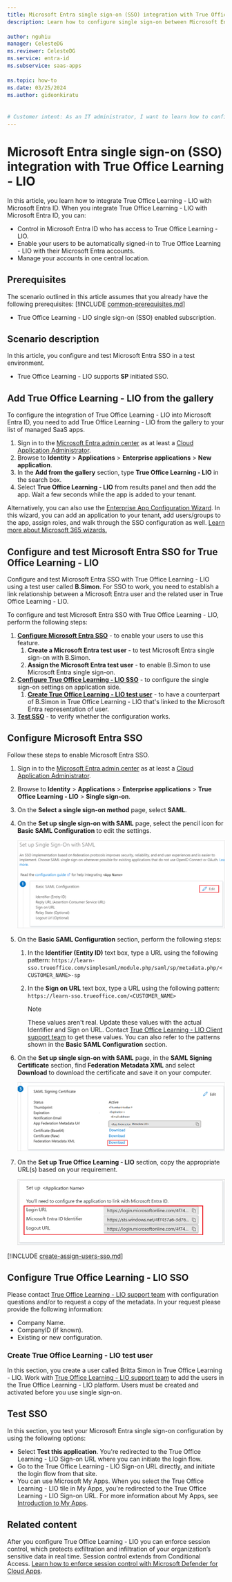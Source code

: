 ```yaml
---
title: Microsoft Entra single sign-on (SSO) integration with True Office Learning - LIO
description: Learn how to configure single sign-on between Microsoft Entra ID and True Office Learning - LIO.

author: nguhiu
manager: CelesteDG
ms.reviewer: CelesteDG
ms.service: entra-id
ms.subservice: saas-apps

ms.topic: how-to
ms.date: 03/25/2024
ms.author: gideonkiratu


# Customer intent: As an IT administrator, I want to learn how to configure single sign-on between Microsoft Entra ID and True Office Learning - LIO so that I can control who has access to True Office Learning - LIO, enable automatic sign-in with Microsoft Entra accounts, and manage my accounts in one central location.
---
```


# Microsoft Entra single sign-on (SSO) integration with True Office Learning - LIO

In this article,  you learn how to integrate True Office Learning - LIO with Microsoft Entra ID. When you integrate True Office Learning - LIO with Microsoft Entra ID, you can:

* Control in Microsoft Entra ID who has access to True Office Learning - LIO.
* Enable your users to be automatically signed-in to True Office Learning - LIO with their Microsoft Entra accounts.
* Manage your accounts in one central location.

## Prerequisites
The scenario outlined in this article assumes that you already have the following prerequisites:
[!INCLUDE [common-prerequisites.md](~/identity/saas-apps/includes/common-prerequisites.md)]
* True Office Learning - LIO single sign-on (SSO) enabled subscription.

## Scenario description

In this article,  you configure and test Microsoft Entra SSO in a test environment.

* True Office Learning - LIO supports **SP** initiated SSO.

## Add True Office Learning - LIO from the gallery

To configure the integration of True Office Learning - LIO into Microsoft Entra ID, you need to add True Office Learning - LIO from the gallery to your list of managed SaaS apps.

1. Sign in to the [Microsoft Entra admin center](https://entra.microsoft.com) as at least a [Cloud Application Administrator](~/identity/role-based-access-control/permissions-reference.md#cloud-application-administrator).
1. Browse to **Identity** > **Applications** > **Enterprise applications** > **New application**.
1. In the **Add from the gallery** section, type **True Office Learning - LIO** in the search box.
1. Select **True Office Learning - LIO** from results panel and then add the app. Wait a few seconds while the app is added to your tenant.

 Alternatively, you can also use the [Enterprise App Configuration Wizard](https://portal.office.com/AdminPortal/home?Q=Docs#/azureadappintegration). In this wizard, you can add an application to your tenant, add users/groups to the app, assign roles, and walk through the SSO configuration as well. [Learn more about Microsoft 365 wizards.](/microsoft-365/admin/misc/azure-ad-setup-guides)

<a name='configure-and-test-azure-ad-sso-for-true-office-learning---lio'></a>

## Configure and test Microsoft Entra SSO for True Office Learning - LIO

Configure and test Microsoft Entra SSO with True Office Learning - LIO using a test user called **B.Simon**. For SSO to work, you need to establish a link relationship between a Microsoft Entra user and the related user in True Office Learning - LIO.

To configure and test Microsoft Entra SSO with True Office Learning - LIO, perform the following steps:

1. **[Configure Microsoft Entra SSO](#configure-azure-ad-sso)** - to enable your users to use this feature.
    1. **Create a Microsoft Entra test user** - to test Microsoft Entra single sign-on with B.Simon.
    1. **Assign the Microsoft Entra test user** - to enable B.Simon to use Microsoft Entra single sign-on.
1. **[Configure True Office Learning - LIO SSO](#configure-true-office-learning---lio-sso)** - to configure the single sign-on settings on application side.
    1. **[Create True Office Learning - LIO test user](#create-true-office-learning---lio-test-user)** - to have a counterpart of B.Simon in True Office Learning - LIO that's linked to the Microsoft Entra representation of user.
1. **[Test SSO](#test-sso)** - to verify whether the configuration works.

<a name='configure-azure-ad-sso'></a>

## Configure Microsoft Entra SSO

Follow these steps to enable Microsoft Entra SSO.

1. Sign in to the [Microsoft Entra admin center](https://entra.microsoft.com) as at least a [Cloud Application Administrator](~/identity/role-based-access-control/permissions-reference.md#cloud-application-administrator).
1. Browse to **Identity** > **Applications** > **Enterprise applications** > **True Office Learning - LIO** > **Single sign-on**.
1. On the **Select a single sign-on method** page, select **SAML**.
1. On the **Set up single sign-on with SAML** page, select the pencil icon for **Basic SAML Configuration** to edit the settings.

   ![Edit Basic SAML Configuration](common/edit-urls.png)

1. On the **Basic SAML Configuration** section, perform the following steps:

    1. In the **Identifier (Entity ID)** text box, type a URL using the following pattern:
    `https://learn-sso.trueoffice.com/simplesaml/module.php/saml/sp/metadata.php/<CUSTOMER_NAME>-sp`

    1. In the **Sign on URL** text box, type a URL using the following pattern:
    `https://learn-sso.trueoffice.com/<CUSTOMER_NAME>`
    
        > [!NOTE]
        > These values aren't real. Update these values with the actual Identifier and Sign on URL. Contact [True Office Learning - LIO Client support team](mailto:service@trueoffice.com) to get these values. You can also refer to the patterns shown in the **Basic SAML Configuration** section.

1. On the **Set up single sign-on with SAML** page, in the **SAML Signing Certificate** section,  find **Federation Metadata XML** and select **Download** to download the certificate and save it on your computer.

    ![The Certificate download link](common/metadataxml.png)

1. On the **Set up True Office Learning - LIO** section, copy the appropriate URL(s) based on your requirement.

    ![Copy configuration URLs](common/copy-configuration-urls.png)

<a name='create-an-azure-ad-test-user'></a>

[!INCLUDE [create-assign-users-sso.md](~/identity/saas-apps/includes/create-assign-users-sso.md)]

## Configure True Office Learning - LIO SSO

Please contact [True Office Learning - LIO support team](mailto:service@trueoffice.com) with configuration questions and/or to request a copy of the metadata. 
In your request please provide the following information:
* Company Name.
* CompanyID (if known).
* Existing or new configuration.

### Create True Office Learning - LIO test user

In this section, you create a user called Britta Simon in True Office Learning - LIO. Work with [True Office Learning - LIO support team](mailto:service@trueoffice.com) to add the users in the True Office Learning - LIO platform. Users must be created and activated before you use single sign-on.

## Test SSO 

In this section, you test your Microsoft Entra single sign-on configuration by using the following options:

* Select **Test this application**. You're redirected to the True Office Learning - LIO Sign-on URL where you can initiate the login flow. 
* Go to the True Office Learning - LIO Sign-on URL directly, and initiate the login flow from that site.
* You can use Microsoft My Apps. When you select the True Office Learning - LIO tile in My Apps, you're redirected to the True Office Learning - LIO Sign-on URL. For more information about My Apps, see [Introduction to My Apps](https://support.microsoft.com/account-billing/sign-in-and-start-apps-from-the-my-apps-portal-2f3b1bae-0e5a-4a86-a33e-876fbd2a4510).

## Related content

After you configure True Office Learning - LIO you can enforce session control, which protects exfiltration and infiltration of your organization’s sensitive data in real time. Session control extends from Conditional Access. [Learn how to enforce session control with Microsoft Defender for Cloud Apps](/cloud-app-security/proxy-deployment-aad).

